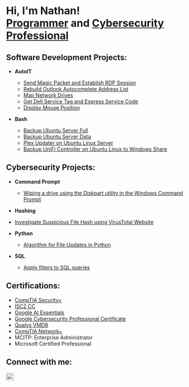 <h1>Hi, I'm Nathan! <br/><a href="https://github.com/nathanlarsen1">Programmer</a> and <a href="https://www.linkedin.com/in/nathan-larsen-49671a82/">Cybersecurity Professional</a></h1>

<h2>Software Development Projects:</h2>

- <b>AutoIT</b>
  - [Send Magic Packet and Establish RDP Session](https://github.com/nathanlarsen1/SendMagicPacketRDPSession)
  - [Rebuild Outlook Autocomplete Address List](https://github.com/nathanlarsen1/RebuildOutlookAutocompleteAddressList)
  - [Map Network Drives](https://github.com/nathanlarsen1/MapNetworkDrives)
  - [Get Dell Service Tag and Express Service Code](https://github.com/nathanlarsen1/GetDellServiceTag)
  - [Display Mouse Position](https://github.com/nathanlarsen1/DisplayMousePosition)


- <b>Bash</b>
  - [Backup Ubuntu Server Full](https://github.com/nathanlarsen1/BackupUbuntuServerFull)
  - [Backup Ubuntu Server Data](https://github.com/nathanlarsen1/BackupUbuntuServerData)
  - [Plex Updater on Ubuntu Linux Server](https://github.com/nathanlarsen1/PlexUpdater)
  - [Backup UniFi Controller on Ubuntu Linux to Windows Share](https://github.com/nathanlarsen1/BackupUniFiController)


<h2>Cybersecurity Projects:</h2>

- <b>Command Prompt</b>
  - [Wiping a drive using the Diskpart utility in the Windows Command Prompt](https://github.com/nathanlarsen1/WipingDriveDiskpartWindows)
 
 - <b>Hashing</b>
  - [Investigate Suspicious File Hash using VirusTotal Website](https://github.com/nathanlarsen1/InvestigateSuspiciousFileHash)

- <b>Python</b>
  - [Algorithm for File Updates in Python](https://github.com/nathanlarsen1/AlgorithmforfileupdatesinPython)
  
- <b>SQL</b>
  - [Apply filters to SQL queries](https://github.com/nathanlarsen1/ApplyfilterstoSQLqueries)


<h2> Certifications:</h2>

- [CompTIA Security+](https://www.comptia.org/certifications/security)
- [ISC2 CC](https://www.isc2.org/landing/1mcc?utm_source=google&utm_medium=cpc&utm_campaign=GBL-CC-1M-DG&utm_term=search&utm_content=GBL-CC-1M-DG&gad_source=1&gclid=CjwKCAjw3P-2BhAEEiwA3yPhwKce7A6S9Mt46gfALP1YHUSvypAvJrCuLcyYdOBS4g8aRF-MYC4e8BoCzHwQAvD_BwE)
- [Google AI Essentials](https://www.coursera.org/learn/google-ai-essentials)
- [Google Cybersecurity Professional Certificate](https://www.coursera.org/google-certificates/cybersecurity-certificate?utm_campaign=sou--direct__med--none-direct__cam--gwgsite__con--null__ter--null&utm_medium=institutions&utm_source=google)
- [Qualys VMDR](https://www.qualys.com/training/course/vmdr/)
- [CompTIA Network+](https://www.comptia.org/certifications/network)
- MCITP: Enterprise Administrator
- Microsoft Certified Professional


<h2>Connect with me:</h2>

[<img align="left" alt="NathanLarsen | LinkedIn" width="22px" src="https://cdn.jsdelivr.net/npm/simple-icons@v3/icons/linkedin.svg" />][linkedin]

[linkedin]: https://linkedin.com/in/nathan-larsen-49671a82
